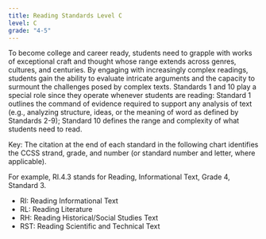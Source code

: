 ```yaml
---
title: Reading Standards Level C
level: C
grade: "4-5"
---
```

To become college and career ready, students need to grapple with works of exceptional craft and thought whose range extends across genres, cultures, and centuries. By engaging with increasingly complex readings, students gain the ability to evaluate intricate arguments and the capacity to surmount the challenges posed by complex texts. Standards 1 and 10 play a special role since they operate whenever students are reading: Standard 1 outlines the command of evidence required to support any analysis of text (e.g., analyzing structure, ideas, or the meaning of word as defined by Standards 2-9); Standard 10 defines the range and complexity of what students need to read.

Key: The citation at the end of each standard in the following chart identifies the CCSS strand, grade, and number (or standard number and letter, where applicable).

For example, RI.4.3 stands for Reading, Informational Text, Grade 4, Standard 3.

 * RI: Reading Informational Text
 * RL: Reading Literature
 * RH: Reading Historical/Social Studies Text
 * RST: Reading Scientific and Technical Text
